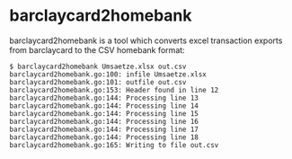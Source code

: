# barclaycard2homebank

barclaycard2homebank is a tool which converts excel transaction exports from barclaycard to the CSV homebank format:

```shell
$ barclaycard2homebank Umsaetze.xlsx out.csv
barclaycard2homebank.go:100: infile Umsaetze.xlsx
barclaycard2homebank.go:101: outfile out.csv
barclaycard2homebank.go:153: Header found in line 12
barclaycard2homebank.go:144: Processing line 13
barclaycard2homebank.go:144: Processing line 14
barclaycard2homebank.go:144: Processing line 15
barclaycard2homebank.go:144: Processing line 16
barclaycard2homebank.go:144: Processing line 17
barclaycard2homebank.go:144: Processing line 18
barclaycard2homebank.go:165: Writing to file out.csv
```